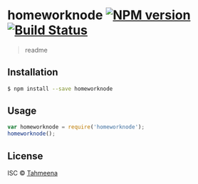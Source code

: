 # homeworknode [![NPM version](https://badge.fury.io/js/homeworknode.svg)](https://npmjs.org/package/homeworknode) [![Build Status](https://travis-ci.org/tjaved12/homeworknode.svg?branch=master)](https://travis-ci.org/tjaved12/homeworknode)

> readme

## Installation

```sh
$ npm install --save homeworknode
```

## Usage

```js
var homeworknode = require('homeworknode');
homeworknode();
```

## License

ISC © [Tahmeena](https://github.com/tjaved12/homeworknode)
